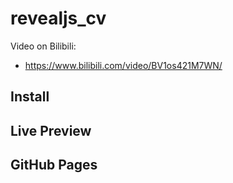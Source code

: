 # revealjs_cv

Video on Bilibili:
- https://www.bilibili.com/video/BV1os421M7WN/

## Install

## Live Preview

## GitHub Pages




